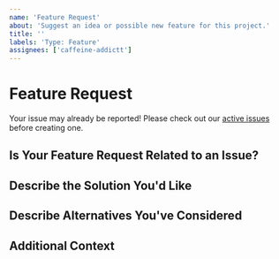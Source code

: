 ```yaml
---
name: 'Feature Request'
about: 'Suggest an idea or possible new feature for this project.'
title: ''
labels: 'Type: Feature'
assignees: ['caffeine-addictt']
---
```


# Feature Request

Your issue may already be reported!
Please check out our [active issues](https://github.com/caffeine-addictt/nexis-client/issues) before creating one.

## Is Your Feature Request Related to an Issue?

<!--
If yes, provide a clear and concise description of what the problem is
E.g.:
  Issue #
  I'm always frustrated when...
-->

## Describe the Solution You'd Like

<!--
A clear and concise description of what you'd like
-->

## Describe Alternatives You've Considered

<!--
A clear and concise description of other alternatives you have considered
-->

## Additional Context

<!--
Any other extra context or information
-->
